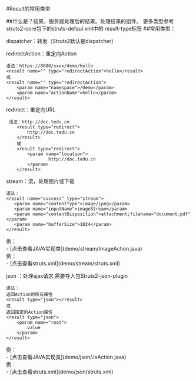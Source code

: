 #Result的常用类型

##什么是？结果，服务器处理后的结果。处理结果的组件。
更多类型参考struts2-core包下的struts-defaul.xml中的 result-type标签
##常用类型：

dispatcher：转发（Struts2默认是dispatcher）

redirectAction：重定向Action

    语法：https://8080/xxxx/demo/hello
    <result name="" type="redirectAction">hello</result>
    或
    <result name="" type="redirectAction">
    	<param name="namespace">/demo</param>
    	<param name="actionName">hello</param>
    </result>

redirect：重定向URL

	 语法：http://doc.tedu.cn
	    <result type="redirect">
	    	http://doc.tedu.cn
	    </result>
	    或
	    <result type="redirect">
	    	<param name="location">
	    			http://doc.tedu.cn
	    	</param>
	    </result>

stream：流，处理图片或下载

    语法：
    <result name="success" type="stream">
       <param name="contentType">image/jpeg</param>
       <param name="inputName">imageStream</param>
       <param name="contentDisposition">attachment;filename="document.pdf"</param>
       <param name="bufferSize">1024</param>
    </result>

<div class="bg-blue">例：</div>
 - [点击查看JAVA实现类](demo/stream/ImageAction.java)
 
 <div class="bg-blue">例：</div>
- [点击查看struts.xml](demo/stream/struts.xml)

json  ：处理ajax请求 需要导入包Struts2-json-plugin

    语法：
	返回Action的所有属性
    <result type="json"></result>
    或
	返回指定的Action属性
    <result type="json">
    	<param name="root">
    		value
    	</param>
    </result>

<div class="bg-blue">例：</div>
 - [点击查看JAVA实现类](demo/json/JsAction.java)
 
 <div class="bg-blue">例：</div>
- [点击查看struts.xml](demo/json/struts.xml)
